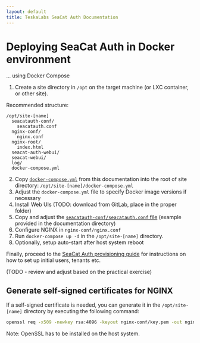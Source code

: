 ```yaml
---
layout: default
title: TeskaLabs SeaCat Auth Documentation
---
```


# Deploying SeaCat Auth in Docker environment

... using Docker Compose

1. Create a site directory in `/opt` on the target machine (or LXC container, or other site).

Recommended structure:
```
/opt/site-[name]
  seacatauth-conf/
    seacatauth.conf
  nginx-conf/
    nginx.conf
  nginx-root/
    index.html
  seacat-auth-webui/
  seacat-webui/
  log/
  docker-compose.yml
```

2. Copy [`docker-compose.yml`](./docker-compose.yml) from this documentation into the root of site directory: `/opt/site-[name]/docker-compose.yml`
3. Adjust the `docker-compose.yml` file to specify Docker image versions if necessary
4. Install Web UIs (TODO: download from GitLab, place in the proper folder)
5. Copy and adjust the [`seacatauth-conf/seacatauth.conf` file](./seacatauth-conf/seacatauth.conf) (example provided in the documentation directory)
5. Configure NGINX in `nginx-conf/nginx.conf`
6. Run `docker-compose up -d` in the `/opt/site-[name]` directory.
7. Optionally, setup auto-start after host system reboot

Finally, proceed to the [SeaCat Auth provisioning guide](/doc/provisioning) for instructions on how to set up initial users, tenants etc.

(TODO - review and adjust based on the practical exercise)


## Generate self-signed certificates for NGINX

If a self-signed certificate is needed, you can generate it in the `/opt/site-[name]` directory 
by executing the following command:

```sh
openssl req -x509 -newkey rsa:4096 -keyout nginx-conf/key.pem -out nginx-conf/cert.pem -days 365 -nodes
```

Note: OpenSSL has to be installed on the host system.

